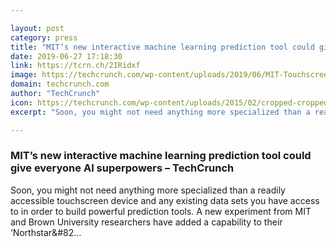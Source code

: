 ```yaml
---

layout: post
category: press
title: "MIT’s new interactive machine learning prediction tool could give everyone AI superpowers"
date: 2019-06-27 17:18:30
link: https://tcrn.ch/2IRidxf
image: https://techcrunch.com/wp-content/uploads/2019/06/MIT-Touchscreen-Analytics_0.jpg?w=600
domain: techcrunch.com
author: "TechCrunch"
icon: https://techcrunch.com/wp-content/uploads/2015/02/cropped-cropped-favicon-gradient.png?w=180
excerpt: "Soon, you might not need anything more specialized than a readily accessible touchscreen device and any existing data sets you have access to in order to build powerful prediction tools. A new experiment from MIT and Brown University researchers have added a capability to their ‘Northstar&amp;#82…"

---
```


### MIT’s new interactive machine learning prediction tool could give everyone AI superpowers – TechCrunch

Soon, you might not need anything more specialized than a readily accessible touchscreen device and any existing data sets you have access to in order to build powerful prediction tools. A new experiment from MIT and Brown University researchers have added a capability to their ‘Northstar&amp;#82…